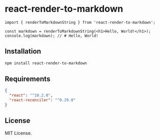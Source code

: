 # react-render-to-markdown

```tsx
import { renderToMarkdownString } from 'react-render-to-markdown';

const markdown = renderToMarkdownString(<h1>Hello, World!</h1>);
console.log(markdown); // # Hello, World!
```

## Installation

```bash
npm install react-render-to-markdown
```

## Requirements

```json
{
  "react": "^18.2.0",
  "react-reconciler": "^0.29.0"
}
```

## License

MIT License.
